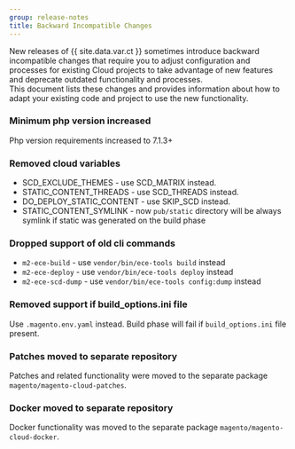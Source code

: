 ```yaml
---
group: release-notes
title: Backward Incompatible Changes
---
```


New releases of {{ site.data.var.ct }} sometimes introduce backward incompatible changes that require you to  adjust configuration and processes for existing Cloud projects to take advantage of new features and deprecate outdated functionality and processes.  
This document lists these changes and provides information about how to adapt your existing code and project to use the new functionality.

### Minimum php version increased

Php version requirements increased to 7.1.3+

### Removed cloud variables

- SCD_EXCLUDE_THEMES - use SCD_MATRIX instead.
- STATIC_CONTENT_THREADS - use SCD_THREADS instead.
- DO_DEPLOY_STATIC_CONTENT - use SKIP_SCD instead.
- STATIC_CONTENT_SYMLINK - now `pub/static` directory will be always symlink if static was generated on the build phase

### Dropped support of old cli commands

- `m2-ece-build`  - use `vendor/bin/ece-tools build` instead
- `m2-ece-deploy` - use `vendor/bin/ece-tools deploy` instead
- `m2-ece-scd-dump` - use `vendor/bin/ece-tools config:dump` instead

### Removed support if build_options.ini file

Use `.magento.env.yaml` instead. Build phase will fail if `build_options.ini` file present.

### Patches moved to separate repository

Patches and related functionality were moved to the separate package `magento/magento-cloud-patches`.

### Docker moved to separate repository

Docker functionality was moved to the separate package `magento/magento-cloud-docker`.